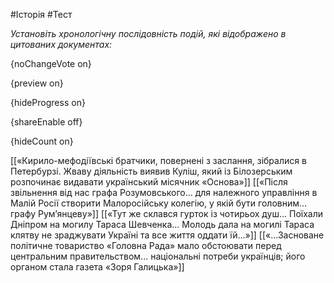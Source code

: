 #Історія #Тест

*Установіть хронологічну послідовність подій, які відображено в цитованих документах:*

{noChangeVote on}

{preview on}

{hideProgress on}

{shareEnable off}

{hideCount on}

[[«Кирило-мефодіївські братчики, повернені з заслання, зібралися в Петербурзі. Жваву діяльність виявив Куліш, який із Білозерським розпочинає видавати український місячник «Основа»]]
[[«Після звільнення від нас графа Розумовського... для належного управління в Малій Росії створити Малоросійську колегію, у якій бути головним... графу Рум’янцеву»]]
[[«Тут же склався гурток із чотирьох душ... Поїхали Дніпром на могилу Тараса Шевченка... Молодь дала на могилі Тараса клятву не зраджувати Україні та все життя оддати їй...»]]
[[«...Засноване політичне товариство «Головна Рада» мало обстоювати перед центральним правительством... національні потреби українців; його органом стала газета «Зоря Галицька»]]
